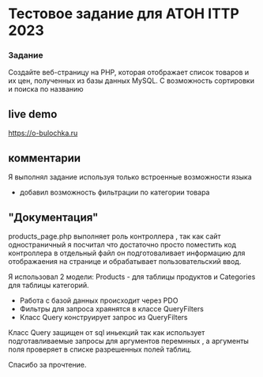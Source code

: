 # Тестовое задание для АТОН ITTP 2023

### Задание 
Создайте веб-страницу на PHP, которая отображает список товаров
и их цен, полученных из базы данных MySQL. С возможность сортировки и поиска по названию

## live demo
<a href="https://o-bulochka.ru">https://o-bulochka.ru</a>

## комментарии
  Я выполнял задание используя только встроенные возможности языка
  + добавил возможность фильтрации по категории товара
  
## "Документация"
  
  products_page.php выполняет роль контроллера , так как сайт одностраничный я посчитал что достаточно просто поместить код контроллера в отдельный файл
  он подготоваливает информацию для отображаения на странице и обрабатывает пользовательский ввод.
  
  Я использовал 2 модели: Products - для таблицы продуктов и Categories для таблицы категорий.
  
  + Работа с базой данных происходит через PDO
  + Фильтры для запроса храянятся в классе QueryFilters
  + Класс Query конструирует запрос из QueryFilters
  
  Класс Query защищен от sql иньекций так как использует подготавливаемые запросы для аргументов перемнных , а аргументы поля проверяет в списке разрешенных полей таблиц.

Спасибо за прочтение.
